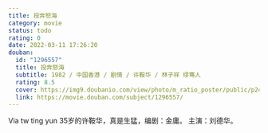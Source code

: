 ```yaml
---
title: 投奔怒海
category: movie
status: todo
rating: 0
date: 2022-03-11 17:26:20
douban:
  id: "1296557"
  title: 投奔怒海
  subtitle: 1982 / 中国香港 / 剧情 / 许鞍华 / 林子祥 缪骞人
  rating: 8.5
  cover: https://img9.doubanio.com/view/photo/m_ratio_poster/public/p2492745076.jpg
  link: https://movie.douban.com/subject/1296557/
---
```


Via tw ting yun  35岁的许鞍华，真是生猛，编剧：金庸。
主演：刘德华。